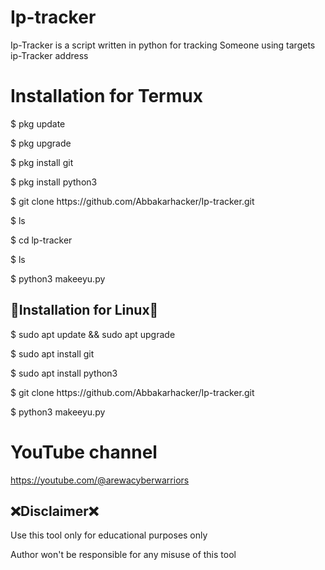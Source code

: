 # Ip-tracker
Ip-Tracker is a script written in python for tracking Someone using targets ip-Tracker address

<h1>Installation for Termux</h1>
<p>$ pkg update </p>

<p>$ pkg upgrade</p>

<p>$ pkg install git</p>

<p>$ pkg install python3</p>

<p>$ git clone https://github.com/Abbakarhacker/Ip-tracker.git

<p>$ ls</p>

<p>$ cd lp-tracker</p>

<p>$ ls</p>

<p>$ python3 makeeyu.py</p>


<h2>🔗Installation for Linux🔗</h2>

<p>$ sudo apt update && sudo apt upgrade</p>

<p>$ sudo apt install git</p>

<p>$ sudo apt install python3</p>

<p>$ git clone https://github.com/Abbakarhacker/Ip-tracker.git</p>

<p>$ python3 makeeyu.py</p>


<h1>YouTube channel</h1>

https://youtube.com/@arewacyberwarriors


<h2>❌Disclaimer❌</h2>

<p>Use this tool only for educational purposes only<br>

Author won't be responsible for any misuse of this tool</p>

